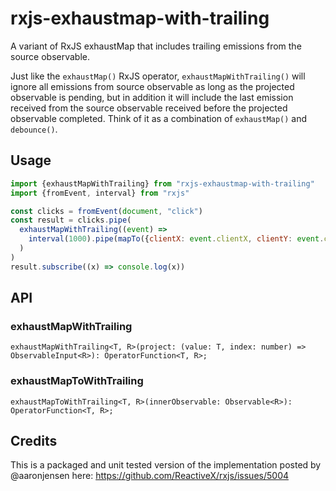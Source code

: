 # rxjs-exhaustmap-with-trailing

A variant of RxJS exhaustMap that includes trailing emissions from the source observable.

Just like the `exhaustMap()` RxJS operator, `exhaustMapWithTrailing()` will ignore all emissions from source observable as long as the projected observable is pending, but in addition it will include the last emission received from the source observable received before the projected observable completed. Think of it as a combination of `exhaustMap()` and `debounce()`.

## Usage

```js
import {exhaustMapWithTrailing} from "rxjs-exhaustmap-with-trailing"
import {fromEvent, interval} from "rxjs"

const clicks = fromEvent(document, "click")
const result = clicks.pipe(
  exhaustMapWithTrailing((event) =>
    interval(1000).pipe(mapTo({clientX: event.clientX, clientY: event.clientY}))
  )
)
result.subscribe((x) => console.log(x))
```

## API

### exhaustMapWithTrailing
```
exhaustMapWithTrailing<T, R>(project: (value: T, index: number) => ObservableInput<R>): OperatorFunction<T, R>;
```

### exhaustMapToWithTrailing
```
exhaustMapToWithTrailing<T, R>(innerObservable: Observable<R>): OperatorFunction<T, R>;
```

## Credits

This is a packaged and unit tested version of the implementation posted by @aaronjensen here: https://github.com/ReactiveX/rxjs/issues/5004
